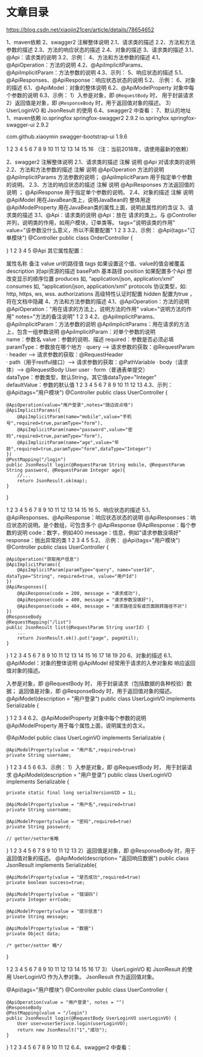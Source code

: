 # 文章目录

https://blog.csdn.net/xiaojin21cen/article/details/78654652

1、maven依赖
2、swagger2 注解整体说明
2.1、请求类的描述
2.2、方法和方法参数的描述
2.3、方法的响应状态的描述
2.4、对象的描述
3、请求类的描述
3.1、@Api：请求类的说明
3.2、示例：
4、方法和方法参数的描述
4.1、@ApiOperation：方法的说明
4.2、@ApiImplicitParams、@ApiImplicitParam：方法参数的说明
4.3、示列：
5、响应状态的描述
5.1、@ApiResponses、@ApiResponse：响应状态状态的说明
5.2、 示例：
6、对象的描述
6.1、@ApiModel：对象的整体说明
6.2、@ApiModelProperty 对象中每个参数的说明
6.3、示例：
1）入参是对象，即 `@RequestBody` 时， 用于封装请求
2）返回值是对象，即 `@ResponseBody` 时，用于返回值对象的描述。
3） UserLoginVO 和 JsonResult 的使用
6.4、swagger2 中查看：
7、默认的地址
1、maven依赖
<dependency>
	<groupId>io.springfox</groupId>
	<artifactId>springfox-swagger2</artifactId>
	<version>2.9.2</version>
</dependency>
<dependency>
	<groupId>io.springfox</groupId>
	<artifactId>springfox-swagger-ui</artifactId>
	<version>2.9.2</version>
</dependency>

<dependency>
	<groupId>com.github.xiaoymin</groupId>
	<artifactId>swagger-bootstrap-ui</artifactId>
	<version>1.9.6</version>
</dependency>

1
2
3
4
5
6
7
8
9
10
11
12
13
14
15
16
（注：当前2018年，请使用最新的依赖）

2、swagger2 注解整体说明
2.1、请求类的描述
注解	说明
@Api	对请求类的说明
2.2、方法和方法参数的描述
注解	说明
@ApiOperation	方法的说明
@ApiImplicitParams	方法参数的说明；
@ApiImplicitParam	用于指定单个参数的说明。
2.3、方法的响应状态的描述
注解	说明
@ApiResponses	方法返回值的说明 ；
@ApiResponse	用于指定单个参数的说明。
2.4、对象的描述
注解	说明
@ApiModel	用在JavaBean类上，说明JavaBean的 整体用途
@ApiModelProperty	用在JavaBean类的属性上面，说明此属性的的含议
3、请求类的描述
3.1、@Api：请求类的说明
@Api：放在 请求的类上。与 @Controller 并列，说明类的作用，如用户模块，订单类等。
	tags="说明该类的作用"
	value="该参数没什么意义，所以不需要配置"
1
2
3
3.2、示例：
@Api(tags="订单模块")
@Controller
public class OrderController {

}
1
2
3
4
5
@Api 其它属性配置：

属性名称	备注
value	url的路径值
tags	如果设置这个值、value的值会被覆盖
description	对api资源的描述
basePath	基本路径
position	如果配置多个Api 想改变显示的顺序位置
produces	如, “application/json, application/xml”
consumes	如, “application/json, application/xml”
protocols	协议类型，如: http, https, ws, wss.
authorizations	高级特性认证时配置
hidden	配置为true ，将在文档中隐藏
4、方法和方法参数的描述
4.1、@ApiOperation：方法的说明
@ApiOperation："用在请求的方法上，说明方法的作用"
	value="说明方法的作用"
	notes="方法的备注说明"
1
2
3
4.2、@ApiImplicitParams、@ApiImplicitParam：方法参数的说明
@ApiImplicitParams：用在请求的方法上，包含一组参数说明
	@ApiImplicitParam：对单个参数的说明	    
	    name：参数名
	    value：参数的说明、描述
	    required：参数是否必须必填
	    paramType：参数放在哪个地方
	        · query --> 请求参数的获取：@RequestParam
	        · header --> 请求参数的获取：@RequestHeader	      
	        · path（用于restful接口）--> 请求参数的获取：@PathVariable
	        · body（请求体）-->  @RequestBody User user
	        · form（普通表单提交）	   
	    dataType：参数类型，默认String，其它值dataType="Integer"	   
	    defaultValue：参数的默认值
1
2
3
4
5
6
7
8
9
10
11
12
13
4.3、示列：
@Api(tags="用户模块")
@Controller
public class UserController {

	@ApiOperation(value="用户登录",notes="随边说点啥")
	@ApiImplicitParams({
		@ApiImplicitParam(name="mobile",value="手机号",required=true,paramType="form"),
		@ApiImplicitParam(name="password",value="密码",required=true,paramType="form"),
		@ApiImplicitParam(name="age",value="年龄",required=true,paramType="form",dataType="Integer")
	})
	@PostMapping("/login")
	public JsonResult login(@RequestParam String mobile, @RequestParam String password,	@RequestParam Integer age){
		//...
	    return JsonResult.ok(map);
	}
}

1
2
3
4
5
6
7
8
9
10
11
12
13
14
15
16
5、响应状态的描述
5.1、@ApiResponses、@ApiResponse：响应状态状态的说明
@ApiResponses：响应状态的说明。是个数组，可包含多个 @ApiResponse
	@ApiResponse：每个参数的说明
	    code：数字，例如400
	    message：信息，例如"请求参数没填好"
	    response：抛出异常的类
1
2
3
4
5
5.2、 示例：
@Api(tags="用户模块")
@Controller
public class UserController {

	@ApiOperation("获取用户信息")
	@ApiImplicitParams({
		@ApiImplicitParam(paramType="query", name="userId", dataType="String", required=true, value="用户Id")
	}) 
	@ApiResponses({
		@ApiResponse(code = 200, message = "请求成功"),
		@ApiResponse(code = 400, message = "请求参数没填好"),
		@ApiResponse(code = 404, message = "请求路径没有或页面跳转路径不对")
	}) 
	@ResponseBody
	@RequestMapping("/list")
	public JsonResult list(@RequestParam String userId) {
		...
		return JsonResult.ok().put("page", pageUtil);
	}
}
1
2
3
4
5
6
7
8
9
10
11
12
13
14
15
16
17
18
19
20
6、对象的描述
6.1、@ApiModel：对象的整体说明
@ApiModel 经常用于请求的入参对象和 响应返回值对象的描述。

入参是对象，即 @RequestBody 时， 用于封装请求（包括数据的各种校验）数据；
返回值是对象，即 @ResponseBody 时，用于返回值对象的描述。
@ApiModel(description = "用户登录")
public class UserLoginVO  implements  Serializable {

}
1
2
3
4
6.2、@ApiModelProperty 对象中每个参数的说明
@ApiModelProperty 用于每个属性上面，说明属生的含义。

@ApiModel
public class UserLoginVO  implements  Serializable {

	@ApiModelProperty(value = "用户名",required=true)	
	private String username;	
}
1
2
3
4
5
6
6.3、示例：
1）入参是对象，即 @RequestBody 时， 用于封装请求
@ApiModel(description = "用户登录")
public class UserLoginVO implements Serializable {

	private static final long serialVersionUID = 1L;

	@ApiModelProperty(value = "用户名",required=true)	
	private String username;

	@ApiModelProperty(value = "密码",required=true)	
	private String password;
	
	// getter/setter省略
}
1
2
3
4
5
6
7
8
9
10
11
12
13
2）返回值是对象，即 @ResponseBody 时，用于返回值对象的描述。
@ApiModel(description= "返回响应数据")
public class JsonResult implements Serializable{

	@ApiModelProperty(value = "是否成功",required=true)
	private boolean success=true;	
	
	@ApiModelProperty(value = "错误码")
	private Integer errCode;
	
	@ApiModelProperty(value = "提示信息")
	private String message;
	
    @ApiModelProperty(value = "数据")
	private Object data;
		
	/* getter/setter 略*/
}

1
2
3
4
5
6
7
8
9
10
11
12
13
14
15
16
17
3） UserLoginVO 和 JsonResult 的使用
UserLoginVO 作为入参对象。
JsonResult 作为返回值对象。

@Api(tags="用户模块")
@Controller
public class UserController {

	@ApiOperation(value = "用户登录", notes = "")
	@ResponseBody
	@PostMapping(value = "/login")
	public JsonResult login(@RequestBody UserLoginVO userLoginVO) {
		User user=userSerivce.login(userLoginVO);
		return new JsonResult("1","成功");
	}
}
1
2
3
4
5
6
7
8
9
10
11
12
6.4、swagger2 中查看：


